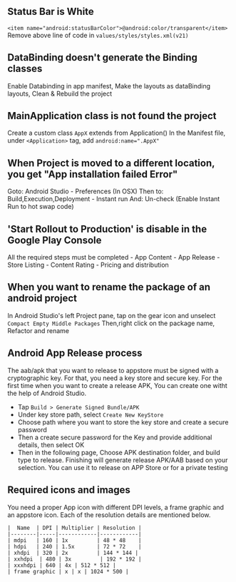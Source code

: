 ## Status Bar is White

  `<item name="android:statusBarColor">@android:color/transparent</item>`
Remove above line of code in `values/styles/styles.xml(v21)`


## DataBinding doesn't generate the Binding classes
  
  Enable Databinding in app manifest, 
  Make the layouts as dataBinding layouts,
  Clean & Rebuild the project
  
## MainApplication class is not found the project

  Create a custom class `AppX` extends from Application()
  In the Manifest file, under `<Application>` tag, add `android:name=".AppX"`

## When Project is moved to a different location, you get "App installation failed Error"
  
  Goto: Android Studio - Preferences (In OSX)
  Then to: Build,Execution,Deployment - Instant run
  And: Un-check (Enable Instant Run to hot swap code)

## 'Start Rollout to Production' is disable in the Google Play Console
  
  All the required steps must be completed
    - App Content
    - App Release
    - Store Listing
    - Content Rating
    - Pricing and distribution
    
## When you want to rename the package of an android project

  In Android Studio's left Project pane, tap on the gear icon and unselect `Compact Empty Middle Packages`
  Then,right click on the package name, Refactor and rename
  
## Android App Release process
  
  The aab/apk that you want to release to appstore must be signed with a cryptographic key. For that, you need a key store and secure key. For the first time when you want to create a release APK, You can create one witht the help of Android Studio. 
  - Tap `Build > Generate Signed Bundle/APK`
  - Under key store path, select `Create New KeyStore`
  - Choose path where you want to store the key store and create a secure password
  - Then a create secure password for the Key and provide additional details, then select OK
  - Then in the following page, Choose APK destination folder, and build type to release. Finishing will generate release APK/AAB based on your selection. You can use it to release on APP Store or for a private testing
  
  ## Required icons and images
  
   You need a proper App icon with different DPI levels, a frame graphic and an appstore icon. Each of the resolution details are mentioned below.
    
    |  Name  | DPI | Multiplier | Resolution |
    |--------|-----|------------|------------|
    | mdpi   | 160 | 1x         | 48 * 48    |
    | hdpi   | 240 | 1.5x       | 72 * 72    |
    | xhdpi  | 320 | 2x         | 144 * 144 |
    | xxhdpi  | 480 | 3x         | 192 * 192 |
    | xxxhdpi | 640 | 4x | 512 * 512 |
    | frame graphic | x | x | 1024 * 500 |

